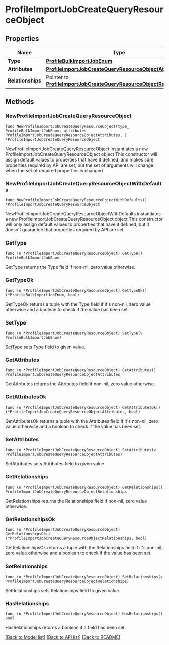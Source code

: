 # ProfileImportJobCreateQueryResourceObject

## Properties

Name | Type | Description | Notes
------------ | ------------- | ------------- | -------------
**Type** | [**ProfileBulkImportJobEnum**](ProfileBulkImportJobEnum.md) |  | 
**Attributes** | [**ProfileImportJobCreateQueryResourceObjectAttributes**](ProfileImportJobCreateQueryResourceObjectAttributes.md) |  | 
**Relationships** | Pointer to [**ProfileImportJobCreateQueryResourceObjectRelationships**](ProfileImportJobCreateQueryResourceObjectRelationships.md) |  | [optional] 

## Methods

### NewProfileImportJobCreateQueryResourceObject

`func NewProfileImportJobCreateQueryResourceObject(type_ ProfileBulkImportJobEnum, attributes ProfileImportJobCreateQueryResourceObjectAttributes, ) *ProfileImportJobCreateQueryResourceObject`

NewProfileImportJobCreateQueryResourceObject instantiates a new ProfileImportJobCreateQueryResourceObject object
This constructor will assign default values to properties that have it defined,
and makes sure properties required by API are set, but the set of arguments
will change when the set of required properties is changed

### NewProfileImportJobCreateQueryResourceObjectWithDefaults

`func NewProfileImportJobCreateQueryResourceObjectWithDefaults() *ProfileImportJobCreateQueryResourceObject`

NewProfileImportJobCreateQueryResourceObjectWithDefaults instantiates a new ProfileImportJobCreateQueryResourceObject object
This constructor will only assign default values to properties that have it defined,
but it doesn't guarantee that properties required by API are set

### GetType

`func (o *ProfileImportJobCreateQueryResourceObject) GetType() ProfileBulkImportJobEnum`

GetType returns the Type field if non-nil, zero value otherwise.

### GetTypeOk

`func (o *ProfileImportJobCreateQueryResourceObject) GetTypeOk() (*ProfileBulkImportJobEnum, bool)`

GetTypeOk returns a tuple with the Type field if it's non-nil, zero value otherwise
and a boolean to check if the value has been set.

### SetType

`func (o *ProfileImportJobCreateQueryResourceObject) SetType(v ProfileBulkImportJobEnum)`

SetType sets Type field to given value.


### GetAttributes

`func (o *ProfileImportJobCreateQueryResourceObject) GetAttributes() ProfileImportJobCreateQueryResourceObjectAttributes`

GetAttributes returns the Attributes field if non-nil, zero value otherwise.

### GetAttributesOk

`func (o *ProfileImportJobCreateQueryResourceObject) GetAttributesOk() (*ProfileImportJobCreateQueryResourceObjectAttributes, bool)`

GetAttributesOk returns a tuple with the Attributes field if it's non-nil, zero value otherwise
and a boolean to check if the value has been set.

### SetAttributes

`func (o *ProfileImportJobCreateQueryResourceObject) SetAttributes(v ProfileImportJobCreateQueryResourceObjectAttributes)`

SetAttributes sets Attributes field to given value.


### GetRelationships

`func (o *ProfileImportJobCreateQueryResourceObject) GetRelationships() ProfileImportJobCreateQueryResourceObjectRelationships`

GetRelationships returns the Relationships field if non-nil, zero value otherwise.

### GetRelationshipsOk

`func (o *ProfileImportJobCreateQueryResourceObject) GetRelationshipsOk() (*ProfileImportJobCreateQueryResourceObjectRelationships, bool)`

GetRelationshipsOk returns a tuple with the Relationships field if it's non-nil, zero value otherwise
and a boolean to check if the value has been set.

### SetRelationships

`func (o *ProfileImportJobCreateQueryResourceObject) SetRelationships(v ProfileImportJobCreateQueryResourceObjectRelationships)`

SetRelationships sets Relationships field to given value.

### HasRelationships

`func (o *ProfileImportJobCreateQueryResourceObject) HasRelationships() bool`

HasRelationships returns a boolean if a field has been set.


[[Back to Model list]](../README.md#documentation-for-models) [[Back to API list]](../README.md#documentation-for-api-endpoints) [[Back to README]](../README.md)


